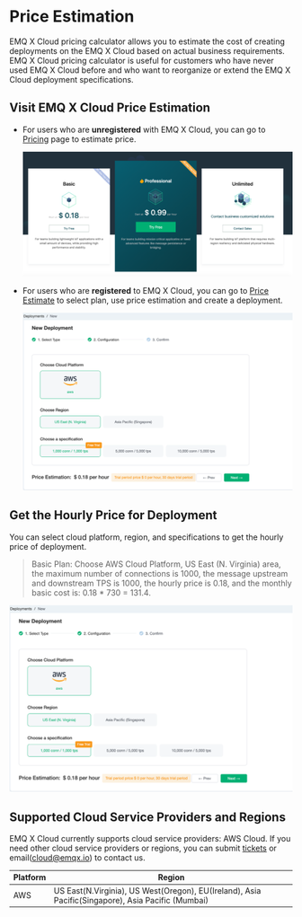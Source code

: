 # Price Estimation

EMQ X Cloud pricing calculator allows you to estimate the cost of creating deployments on the EMQ X Cloud based on actual business requirements. EMQ X Cloud pricing calculator is useful for customers who have never used EMQ X Cloud before and who want to reorganize or extend the EMQ X Cloud deployment specifications.



## Visit EMQ X Cloud Price Estimation

- For users who are **unregistered** with EMQ X Cloud, you can go to [Pricing](https://cloud.emqx.io/pricing) page to estimate price.

  ![pricing](../_assets/pricing.png)

- For users who are **registered** to EMQ X Cloud, you can go to [Price Estimate](https://cloud.emqx.io/console/deployments/0?oper=new) to select plan, use price estimation and create a deployment.

  ![calculator](./_assets/calculator.png)



## Get the Hourly Price for Deployment

You can select cloud platform, region, and specifications to get the hourly price of deployment.

> Basic Plan: Choose AWS Cloud Platform, US East (N. Virginia) area, the maximum number of connections is 1000, the message upstream and downstream TPS is 1000, the hourly price is 0.18, and the monthly basic cost is: 0.18 * 730 = 131.4.
  
  ![deployment_price](./_assets/calculator.png)


## Supported Cloud Service Providers and Regions

EMQ X Cloud currently supports cloud service providers: AWS Cloud. If you need other cloud service providers or regions, you can submit [tickets](../contact.md) or email(cloud@emqx.io) to contact us.

| Platform | Region                                                       |
| -------- | ------------------------------------------------------------ |
| AWS      | US East(N.Virginia), US West(Oregon), EU(Ireland), Asia Pacific(Singapore), Asia Pacific (Mumbai) |
